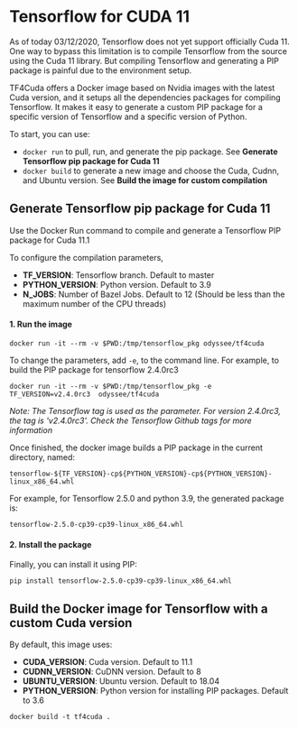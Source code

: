 
# Tensorflow for CUDA 11

As of today 03/12/2020, Tensorflow does not yet support officially Cuda 11. One way to bypass this limitation is to compile Tensorflow from the source using the Cuda 11 library.
But compiling Tensorflow and generating a PIP package is painful due to the environment setup.

TF4Cuda offers a Docker image based on Nvidia images with the latest Cuda version, and it setups all the dependencies packages for compiling Tensorflow. It makes it easy to generate a custom PIP package for a specific version of Tensorflow and a specific version of Python.

To start, you can use:
 - `docker run` to pull, run, and generate the pip package. See **Generate Tensorflow pip package for Cuda 11**
 - `docker build` to generate a new image and choose the Cuda, Cudnn, and Ubuntu version. See **Build the image for custom compilation**

## Generate Tensorflow pip package for Cuda 11

Use the Docker Run command to compile and generate a Tensorflow PIP package for Cuda 11.1 

To configure the compilation parameters, 
 - **TF_VERSION**: Tensorflow branch. Default to master
 - **PYTHON_VERSION**: Python version. Default to 3.9
 - **N_JOBS**: Number of Bazel Jobs. Default to 12 (Should be less than the maximum number of the CPU threads)
 
#### 1. Run the image
```
docker run -it --rm -v $PWD:/tmp/tensorflow_pkg odyssee/tf4cuda
```
To change the parameters, add `-e`, to the command line. For example, to build the PIP package for tensorflow 2.4.0rc3
```
docker run -it --rm -v $PWD:/tmp/tensorflow_pkg -e TF_VERSION=v2.4.0rc3  odyssee/tf4cuda
```
*Note: The Tensorflow tag is used as the parameter. For version 2.4.0rc3, the tag is 'v2.4.0rc3'. Check the Tensorflow Github tags for more information*

Once finished, the docker image builds a PIP package in the current directory, named:
```
tensorflow-${TF_VERSION}-cp${PYTHON_VERSION}-cp${PYTHON_VERSION}-linux_x86_64.whl
```
For example, for Tensorflow 2.5.0 and python 3.9, the generated package is:
```
tensorflow-2.5.0-cp39-cp39-linux_x86_64.whl
```
#### 2. Install the package
Finally, you can install it using PIP:
```
pip install tensorflow-2.5.0-cp39-cp39-linux_x86_64.whl
```

## Build the Docker image for Tensorflow with a custom Cuda version
By default, this image uses:
 - **CUDA_VERSION**: Cuda version. Default to 11.1
 - **CUDNN_VERSION**: CuDNN version. Default to 8
 - **UBUNTU_VERSION**: Ubuntu version. Default to 18.04
 - **PYTHON_VERSION**: Python version for installing PIP packages. Default to 3.6
```
docker build -t tf4cuda .
```
